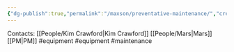 ```yaml
---
{"dg-publish":true,"permalink":"/maxson/preventative-maintenance/","created":"2025-01-10T14:56:44.385-06:00"}
---
```


Contacts:
[[People/Kim Crawford\|Kim Crawford]]
[[People/Mars\|Mars]]
[[PM\|PM]]
#equipment 
#equipment 
#maintenance 
